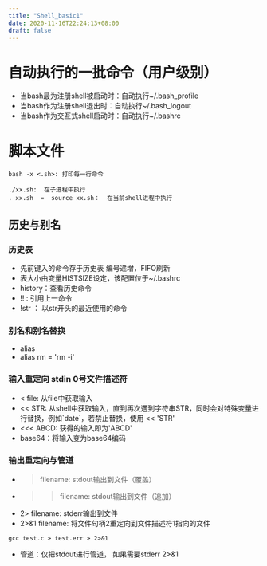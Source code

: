 ```yaml
---
title: "Shell_basic1"
date: 2020-11-16T22:24:13+08:00
draft: false
---
```


# 自动执行的一批命令（用户级别）
- 当bash最为注册shell被启动时：自动执行~/.bash_profile
- 当bash作为注册shell退出时：自动执行~/.bash_logout
- 当bash作为交互式shell启动时：自动执行~/.bashrc

# 脚本文件
```
bash -x <.sh>: 打印每一行命令

./xx.sh:  在子进程中执行
. xx.sh  =  source xx.sh：  在当前shell进程中执行
```

## 历史与别名
### 历史表
- 先前键入的命令存于历史表 编号递增，FIFO刷新
- 表大小由变量HISTSIZE设定，该配置位于~/.bashrc
- history：查看历史命令
- !! : 引用上一命令
- !str ： 以str开头的最近使用的命令

### 别名和别名替换
- alias
- alias rm = 'rm -i'


### 输入重定向 stdin 0号文件描述符
- < file: 从file中获取输入
- << STR: 从shell中获取输入，直到再次遇到字符串STR，同时会对特殊变量进行替换，例如\`date\`，若禁止替换，使用 << 'STR'
- <<< ABCD: 获得的输入即为'ABCD'
- base64：将输入变为base64编码


### 输出重定向与管道
- > filename: stdout输出到文件（覆盖）
- >> filename: stdout输出到文件（追加）
- 2> filename: stderr输出到文件
- 2>&1 filename: 将文件句柄2重定向到文件描述符1指向的文件
```
gcc test.c > test.err > 2>&1
```

- 管道：仅把stdout进行管道， 如果需要stderr 2>&1















 
